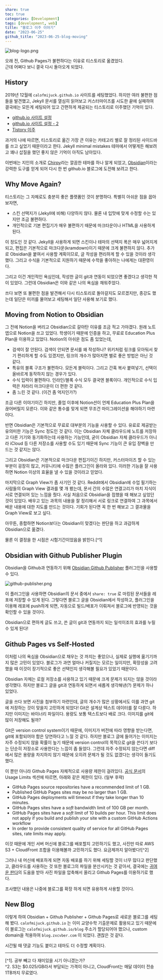 ```yaml
---  
share: true  
toc: true  
categories: [Development]  
tags: [development, web]  
title: "블로그 이주 이야기"  
date: "2023-06-25"  
github_title: "2023-06-25-blog-moving"  
---  
```

  
![blog-logo.png](../../assets/img/posts/blog-logo.png)  
  
오래 전, Github Pages가 불편하다는 이유로 티스토리로 옮겼었다.  
근데 어쩌다 보니 결국 다시 돌아오게 되었다.  
  
## History  
  
2019년 12월에 `calofmijuck.github.io` 사이트를 세팅했었다. 하지만 여러 불편한 점들을 발견했고, Jekyll 문서를 열심히 읽어보고 커스터마이즈를 시도한 끝에 실패하여 결국에는 모든게 세팅되어 있고 간편하게 제공되는 티스토리로 이주했던 기억이 있다.  
  
- [github.io 사이트 설정](https://calofmijuck.tistory.com/2)  
- [github.io 사이트 설정 - 2](https://calofmijuck.tistory.com/7)  
- [Tistory 이주](https://calofmijuck.tistory.com/12)  
  
과거의 나에 따르면, 티스토리로 옮긴 가장 큰 이유는 카테고리 별로 잘 정리된 사이드바를 쓰고 싶었기 때문이라고 한다. Jekyll minimal mistakes 테마에서 어떻게든 해보려고 꽤나 삽질을 했던 좋지 않은 기억이 아직도 남아있다.  
  
이번에는 지인의 소개로 [Chirpy](https://chirpy.cotes.page/)라는 깔끔한 테마를 하나 알게 되었고, [Obsidian](https://obsidian.md/)이라는 강력한 도구를 얻게 되어 다시 한 번 github.io 블로그에 도전해 보려고 한다.  
  
## Why Move Again?  
  
티스토리는 그 자체로도 충분히 좋은 플랫폼인 것이 분명하다. 특별히 아쉬운 점을 꼽아보자면,  
  
- 스킨 선택지가 (Jekyll에 비해) 다양하지 않다. 물론 내 입맛에 맞게 수정할 수는 있지만 조금 불편하다.  
- 개인적으로 기본 편집기가 매우 불편하기 때문에 마크타운이나 HTML을 사용하게 된다.  
  
이 정도인 것 같다. Jekyll을 사용하게 되면 스킨이나 테마의 선택지 폭은 매우 넓어지게 되고, 편집은 기본적으로 마크다운(kramdown)이기 때문에 크게 불편하지 않다. 추가로 Obsidian을 붙여서 사용할 계획이므로, 글 작성을 편리하게 할 수 있을 것이라 생각했다. 그리고 수식을 기본적으로 지원하기 때문에 수학을 좋아하는 나에게는 대환영이다.  
  
그리고 이건 개인적인 욕심인데, 작성한 글이 git과 연동이 되었으면 좋겠다고 생각한 적이 있었다. 그런데 Obsidian은 이와 같은 나의 욕심을 채워주었다.  
  
쓰다 보면 또 불편한 점을 발견해서 다시 티스토리로 돌아갈지도 모르겠지만, 종강도 했는데 일단은 미끼를 물어보고 세팅해서 일단 사용해 보기로 했다.  
  
## Moving from Notion to Obsidian  
  
그 전에 Notion을 버리고 Obsidian으로 갈아탄 이유를 조금 적고 가야겠다. 원래 노트 앱으로 Notion을 쓰고 있었다. 학생이기 때문에 인증을 하고, 무료로 Education Plus Plan을 이용하고 있었다. Notion의 아쉬운 점도 좀 있었는데,  
  
- 검색이 잘 안된다. 검색이 안되면 문서를 왜 작성하나? 위키처럼 링크를 모아둬서 찾기 편리하게 할 수도 있겠지만, 링크의 개수가 많아지면 별로 좋은 방법은 아닌 것 같다.  
- 특유의 블록 구조가 불편하다. 모든게 블럭이다. 그리고 간혹 복사 붙여넣기, 선택이 올바르게 동작하지 않는 경우가 있다.  
- 수식 입력이 불편하다. 인라인/블록 수식 모두 결국엔 블록이다. 개인적으로 수식 입력은 차라리 마크다운이 더 편한 것 같다.  
- 좀 느린 것 같다. (이건 좀 억지인가?)  
  
조금 다른 이야기이긴 하지만, 졸업 이후에 Notion션이 언제 Education Plus Plan을 끊어버릴지 모른다. 이와 같은 통수를 맞게 되면 무조건 마이그레이션을 해야하기 마련이다.  
  
반면 Obsidian은 기본적으로 무료로 대부분의 기능을 사용할 수 있다. 유료로 제공받는 유의미한 기능은 Sync 정도인 것 같다. 이는 Obsidian 자체 클라우드에 노트를 저장하고 다른 기기와 동기화하는데 사용하는 기능인데, 굳이 Obsidian 자체 클라우드가 아니라 iCloud 등 다른 저장소를 사용할 수도 있기 때문에 Sync 기능이 큰 유입 장벽을 만드는 것 같지는 않다.  
  
그리고 Obsidian은 기본적으로 마크다운 편집기이긴 하지만, 커스터마이즈 할 수 있는 부분이 굉장히 많고, 커뮤니티에 수많은 플러그인이 올라와 있다. 이러한 기능을 잘 사용하면 Notion 이상의 효율을 낼 수 있을 것이라고 믿었다.  
  
마지막으로 Graph View가 좀 사기인 것 같다. Reddit에서 Obsidian에 수업 필기하는 사람들의 Graph View 결과를 몇 개 봤는데, 문서 간의 수많은 연결고리가 마치 지식이 서로 연결되어 있는 느낌을 줬다. 사실 처음으로 Obsidian을 접했을 때 해보고 싶었던 것이 있었다. 배우고 있는 과목의 내용을 잘 정리해서 서로 링크로 연결하여 그 과목에서 배운 내용에 대한 지도를 만드는 것이다. 기회가 된다면 꼭 한 번 해보고 그 결과물을 Graph View로 보고 싶다.  
  
아무튼, 종합하면 Notion보다는 Obsidian이 맞겠다는 판단을 하고 과감하게 Obsidian으로 옮겼다.   
  
물론 이 결정을 한 시점은 시험기간이었음을 밝힌다.[^1]   
  
## Obsidian with Github Publisher Plugin  
  
Obsidian을 Github과 연동하기 위해 [Obsidian Github Publisher](https://github.com/ObsidianPublisher/obsidian-github-publisher) 플러그인을 사용할 수 있다.  
  
![github-publisher.png](../../assets/img/posts/github-publisher.png)  
  
이 플러그인을 사용하면 Obsidian의 문서 중에서 `share: true` 로 마킹된 문서들을 레포에 저장할 수 있게 된다. 그렇다면 블로그 글을 Obsidian에서 작성하고, 플러그인을 이용해 레포에 push하게 되면, 자동으로 빌드/배포가 이뤄져서 블로그에 반영되는 것을 확인할 수 있을 것이다.  
  
Obsidian으로 편하게 글도 쓰고, 쓴 글이 git과 연동까지 되는 일석이조의 효과를 누릴 수 있게 된다!  
  
## Github Pages vs Self-Hosted  
  
이처럼 나의 욕심을 Obsidian으로 채우는 것 까지는 좋았으나, 실제로 실행에 옮기기까지 많은 고민이 있었다. 블로그가 과연 얼마나 커질지는 모르는 일이지만, 확장성을 고려했을 때 이것이 장기적으로 좋은 선택인지 생각해볼 필요가 있었기 때문이다.  
  
Obsidian 자체는 로컬 저장소를 사용하고 있기 때문에 크게 문제가 되지는 않을 것이라 생각했다. 하지만 블로그 글을 git과 연동하게 되면서 새롭게 생각해낸(?) 문제가 하나 있었다.  
  
글을 쓰다 보면 사진을 첨부하기 마련인데, 글의 개수가 많은 상황에서도 이를 과연 git에 저장하는 것이 맞을지 고민하게 되었다! Git은 설계상 텍스트 데이터를 잘 다룬다. 하지만 이미지는 바이너리 파일이다. 용량도 보통 텍스트보다 배로 크다. 이미지를 git에 많이 저장해도 될까?  
  
Git은 version control system이기 때문에, 이미지가 버전에 따라 영향을 받는다면, git에 포함되어야 함은 당연하다고 느낄 것 같다. 하지만 블로그 글에 들어가는 이미지는 자주 수정되지 않을 확률이 높기 때문에 version control의 목적으로 git을 쓴다기 보다는 단순히 저장소로 사용한다는 느낌이 좀 들었다. 그런데 자주 수정되지 않는다면 diff에서 많은 용량을 차지하지 않기 때문에 오히려 문제가 될 것도 없겠다는 생각이 들기도 했다.  
  
이 뿐만 아니라 Github Pages 자체적으로 사용량 제한이 걸려있다. [공식 문서](https://github.com/ObsidianPublisher/obsidian-github-publisher)의 Usage Limits 섹션에 따르면, 아래와 같은 제한이 있다. (일부 후략)  
  
- GitHub Pages source repositories have a recommended limit of 1 GB.  
- Published GitHub Pages sites may be no larger than 1 GB.  
- GitHub Pages deployments will timeout if they take longer than 10 minutes.  
- GitHub Pages sites have a _soft_ bandwidth limit of 100 GB per month.  
- GitHub Pages sites have a _soft_ limit of 10 builds per hour. This limit does not apply if you build and publish your site with a custom GitHub Actions workflow  
- In order to provide consistent quality of service for all GitHub Pages sites, rate limits may apply.  
  
이것 때문에 개인 서버 머신에 블로그를 배포할지 고민하기도 했고, 사진만 따로 AWS S3 + CloudFront 조합을 이용해볼까 고민하기도 했다. 요금제까지 알아봤다![^2]  
  
그러나 내 머신에 배포하게 되면 자동 배포를 하기 위해 세팅할 것이 너무 많다고 판단했고, 클라우드를 사용하는 것 또한 블로그의 파일을 분산시키는 것 같아서, 결국에는 [귀여운 판다](https://tinypng.com/)의 도움을 받아 사진 파일을 압축해서 올리고 Github Pages를 이용하기로 했다.  
  
조사했던 내용은 나중에 블로그를 확장 하게 되면 유용하게 사용할 것이다.  
  
## New Blog  
  
이렇게 하여 Obsidian + Github Publisher + Github Pages로 새로운 블로그를 세팅해 봤다. `calofmijuck.github.io` 는 이미 교양수학 기출문제로 활용되고 있기 때문에 이 블로그는 `calofmijuck.github.io/blog` 주소가 할당되어야 했으나, custom domain을 적용하여 `blog.zxcvber.com` 이 되었다. 괜찮은 것 같다.  
  
시간될 때 댓글 기능도 붙이고 테마도 더 수정할 계획이다.  
  
---  
[^1]. 공부 빼고 다 재미있을 시기 아니겠는가?  
^2. S3는 $0.025/GB라서 부담되는 가격이 아니고, CloudFront는 매달 데이터 전송 1TB까지 무료였다.